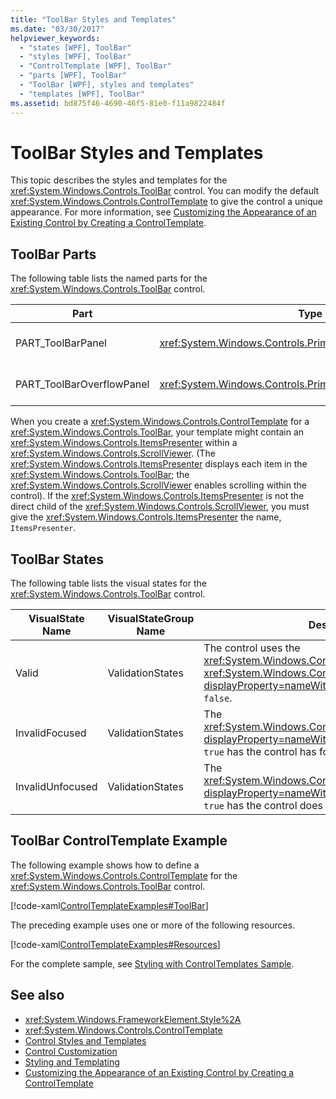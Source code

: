```yaml
---
title: "ToolBar Styles and Templates"
ms.date: "03/30/2017"
helpviewer_keywords: 
  - "states [WPF], ToolBar"
  - "styles [WPF], ToolBar"
  - "ControlTemplate [WPF], ToolBar"
  - "parts [WPF], ToolBar"
  - "ToolBar [WPF], styles and templates"
  - "templates [WPF], ToolBar"
ms.assetid: bd875f46-4690-46f5-81e0-f11a9822484f
---
```

# ToolBar Styles and Templates
This topic describes the styles and templates for the <xref:System.Windows.Controls.ToolBar> control. You can modify the default <xref:System.Windows.Controls.ControlTemplate> to give the control a unique appearance. For more information, see [Customizing the Appearance of an Existing Control by Creating a ControlTemplate](customizing-the-appearance-of-an-existing-control.md).  
  
## ToolBar Parts  
 The following table lists the named parts for the <xref:System.Windows.Controls.ToolBar> control.  
  
|Part|Type|Description|  
|-|-|-|  
|PART_ToolBarPanel|<xref:System.Windows.Controls.Primitives.ToolBarPanel>|The object that contains the controls on the <xref:System.Windows.Controls.ToolBar>.|  
|PART_ToolBarOverflowPanel|<xref:System.Windows.Controls.Primitives.ToolBarOverflowPanel>|The object that contains the controls that are in the overflow area of the <xref:System.Windows.Controls.ToolBar>.|  
  
 When you create a <xref:System.Windows.Controls.ControlTemplate> for a <xref:System.Windows.Controls.ToolBar>, your template might contain an <xref:System.Windows.Controls.ItemsPresenter> within a <xref:System.Windows.Controls.ScrollViewer>. (The <xref:System.Windows.Controls.ItemsPresenter> displays each item in the <xref:System.Windows.Controls.ToolBar>; the <xref:System.Windows.Controls.ScrollViewer> enables scrolling within the control).  If the <xref:System.Windows.Controls.ItemsPresenter> is not the direct child of the <xref:System.Windows.Controls.ScrollViewer>, you must give the <xref:System.Windows.Controls.ItemsPresenter> the name, `ItemsPresenter`.  
  
## ToolBar States  
 The following table lists the visual states for the <xref:System.Windows.Controls.ToolBar> control.  
  
|VisualState Name|VisualStateGroup Name|Description|  
|-|-|-|  
|Valid|ValidationStates|The control uses the <xref:System.Windows.Controls.Validation> class and the <xref:System.Windows.Controls.Validation.HasError%2A?displayProperty=nameWithType> attached property is `false`.|  
|InvalidFocused|ValidationStates|The <xref:System.Windows.Controls.Validation.HasError%2A?displayProperty=nameWithType> attached property is `true` has the control has focus.|  
|InvalidUnfocused|ValidationStates|The <xref:System.Windows.Controls.Validation.HasError%2A?displayProperty=nameWithType> attached property is `true` has the control does not have focus.|  
  
## ToolBar ControlTemplate Example  
 The following example shows how to define a <xref:System.Windows.Controls.ControlTemplate> for the <xref:System.Windows.Controls.ToolBar> control.  
  
 [!code-xaml[ControlTemplateExamples#ToolBar](~/samples/snippets/csharp/VS_Snippets_Wpf/ControlTemplateExamples/CS/resources/toolbar.xaml#toolbar)]  
  
 The preceding example uses one or more of the following resources.  
  
 [!code-xaml[ControlTemplateExamples#Resources](~/samples/snippets/csharp/VS_Snippets_Wpf/ControlTemplateExamples/CS/resources/shared.xaml#resources)]  
  
 For the complete sample, see [Styling with ControlTemplates Sample](https://github.com/Microsoft/WPF-Samples/tree/master/Styles%20&%20Templates/IntroToStylingAndTemplating).  
  
## See also
- <xref:System.Windows.FrameworkElement.Style%2A>
- <xref:System.Windows.Controls.ControlTemplate>
- [Control Styles and Templates](control-styles-and-templates.md)
- [Control Customization](control-customization.md)
- [Styling and Templating](styling-and-templating.md)
- [Customizing the Appearance of an Existing Control by Creating a ControlTemplate](customizing-the-appearance-of-an-existing-control.md)
